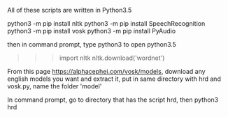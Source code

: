 All of these scripts are written in Python3.5

python3 -m pip install nltk
python3 -m pip install SpeechRecognition
python3 -m pip install vosk
python3 -m pip install PyAudio

then in command prompt, type python3 to open python3.5
>>> import nltk
>>> nltk.download('wordnet')

From this page https://alphacephei.com/vosk/models, download any english models you want and extract it, put in same directory with hrd and vosk.py, name the folder 'model'

In command prompt, go to directory that has the script hrd, then python3 hrd
